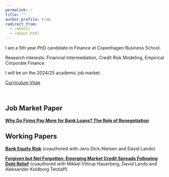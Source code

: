 ```yaml
---
permalink: /
title: ""
author_profile: true
redirect_from: 
  - /about/
  - /about.html
---
```


I am a 5th year PhD candidate in Finance at Copenhagen Business School.

Research interests: Financial Intermediation, Credit Risk Modeling, Empirical Corporate Finance.

I will be on the 2024/25 academic job market.

[Curriculum Vitae](/files/CV_ZhuoluGao.pdf)


<br/>

## Job Market Paper

[**Why Do Firms Pay More for Bank Loans? The Role of Renegotiation**](/files/JMP_ZhuoluGao.pdf)



## Working Papers

[**Bank Equity Risk**](https://papers.ssrn.com/sol3/papers.cfm?abstract_id=4345088) (coauthored with Jens Dick-Nielsen and David Lando)

[**Forgiven but Not Forgotten: Emerging Market Credit Spreads Following Debt Relief**](https://papers.ssrn.com/sol3/papers.cfm?abstract_id=4578758) (coauthored with Mikkel Vittrup Hauerberg, David Lando and Aleksander Koldborg Tetzlaff)

